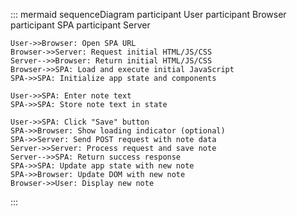 ::: mermaid
sequenceDiagram
participant User
participant Browser
participant SPA
participant Server

    User->>Browser: Open SPA URL
    Browser->>Server: Request initial HTML/JS/CSS
    Server-->>Browser: Return initial HTML/JS/CSS
    Browser->>SPA: Load and execute initial JavaScript
    SPA->>SPA: Initialize app state and components

    User->>SPA: Enter note text
    SPA->>SPA: Store note text in state

    User->>SPA: Click "Save" button
    SPA->>Browser: Show loading indicator (optional)
    SPA->>Server: Send POST request with note data
    Server->>Server: Process request and save note
    Server-->>SPA: Return success response
    SPA->>SPA: Update app state with new note
    SPA->>Browser: Update DOM with new note
    Browser->>User: Display new note

:::
